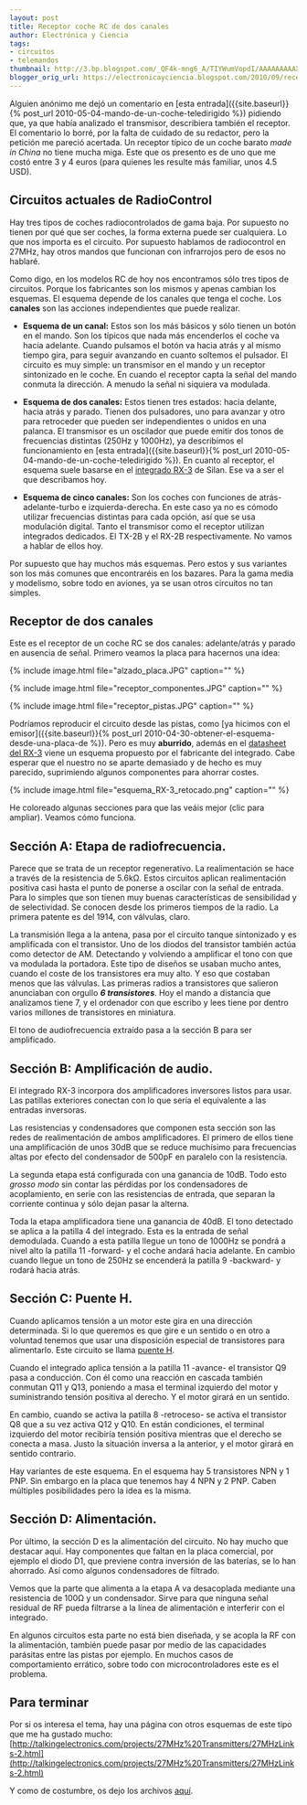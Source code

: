 ```yaml
---
layout: post
title: Receptor coche RC de dos canales
author: Electrónica y Ciencia
tags:
- circuitos
- telemandos
thumbnail: http://3.bp.blogspot.com/_QF4k-mng6_A/TIYWumVopdI/AAAAAAAAAXk/IcWXbIB6lTs/s72-c/alzado_placa.JPG
blogger_orig_url: https://electronicayciencia.blogspot.com/2010/09/receptor-coche-rc-de-dos-canales.html
---
```


Alguien anónimo me dejó un comentario en [esta entrada]({{site.baseurl}}{% post_url 2010-05-04-mando-de-un-coche-teledirigido %}) pidiendo que, ya que había analizado el transmisor, describiera también el receptor. El comentario lo borré, por la falta de cuidado de su redactor, pero la petición me pareció acertada. Un receptor típico de un coche barato *made in China* no tiene mucha miga. Este que os presento es de uno que me costó entre 3 y 4 euros (para quienes les resulte más familiar, unos 4.5 USD).

## Circuitos actuales de RadioControl

Hay tres tipos de coches radiocontrolados de gama baja. Por supuesto no tienen por qué que ser coches, la forma externa puede ser cualquiera. Lo que nos importa es el circuito. Por supuesto hablamos de radiocontrol en 27MHz, hay otros mandos que funcionan con infrarrojos pero de esos no hablaré.

Como digo, en los modelos RC de hoy nos encontramos sólo tres tipos de circuitos. Porque los fabricantes son los mismos y apenas cambian los esquemas. El esquema depende de los canales que tenga el coche. Los **canales** son las acciones independientes que puede realizar.

- **Esquema de un canal:** Estos son los más básicos y sólo tienen un botón en el mando. Son los típicos que nada más encenderlos el coche va hacia adelante. Cuando pulsamos el botón va hacia atrás y al mismo tiempo gira, para seguir avanzando en cuanto soltemos el pulsador. El circuito es muy simple: un transmisor en el mando y un receptor sintonizado en le coche. En cuando el receptor capta la señal del mando conmuta la dirección. A menudo la señal ni siquiera va modulada.<br>

- **Esquema de dos canales:** Estos tienen tres estados: hacia delante, hacia atrás y parado. Tienen dos pulsadores, uno para avanzar y otro para retroceder que pueden ser independientes o unidos en una palanca. El transmisor es un oscilador que puede emitir dos tonos de frecuencias distintas (250Hz y 1000Hz), ya describimos el funcionamiento en [esta entrada]({{site.baseurl}}{% post_url 2010-05-04-mando-de-un-coche-teledirigido %}). En cuanto al receptor, el esquema suele basarse en el <a href="http://www.alldatasheet.com/datasheet-pdf/pdf/156482/SILAN/RX-3.html">integrado RX-3</a> de Silan. Ese va a ser el que describamos hoy.

- **Esquema de cinco canales:** Son los coches con funciones de atrás-adelante-turbo e izquierda-derecha. En este caso ya no es cómodo utilizar frecuencias distintas para cada opción, así que se usa modulación digital. Tanto el transmisor como el receptor utilizan integrados dedicados. El TX-2B y el RX-2B respectivamente. No vamos a hablar de ellos hoy.

Por supuesto que hay muchos más esquemas. Pero estos y sus variantes son los más comunes que encontraréis en los bazares. Para la gama media y modelismo, sobre todo en aviones, ya se usan otros circuitos no tan simples.

## Receptor de dos canales

Este es el receptor de un coche RC se dos canales: adelante/atrás y parado en ausencia de señal. Primero veamos la placa para hacernos una idea:

{% include image.html file="alzado_placa.JPG" caption="" %}

{% include image.html file="receptor_componentes.JPG" caption="" %}

{% include image.html file="receptor_pistas.JPG" caption="" %}

Podríamos reproducir el circuito desde las pistas, como [ya hicimos con el emisor]({{site.baseurl}}{% post_url 2010-04-30-obtener-el-esquema-desde-una-placa-de %}). Pero es muy **aburrido**, además en el [datasheet del RX-3](http://www.alldatasheet.com/datasheet-pdf/pdf/156482/SILAN/RX-3.html) viene un esquema propuesto por el fabricante del integrado. Cabe esperar que el nuestro no se aparte demasiado y de hecho es muy parecido, suprimiendo algunos componentes para ahorrar costes.

{% include image.html file="esquema_RX-3_retocado.png" caption="" %}

He coloreado algunas secciones para que las veáis mejor (clic para ampliar). Veamos cómo funciona.

## Sección A: Etapa de radiofrecuencia.

Parece que se trata de un receptor regenerativo. La realimentación se hace a través de la resistencia de 5.6kΩ. Estos circuitos aplican realimentación positiva casi hasta el punto de ponerse a oscilar con la señal de entrada. Para lo simples que son tienen muy buenas características de sensibilidad y de selectividad. Se conocen desde los primeros tiempos de la radio. La primera patente es del 1914, con válvulas, claro.

La transmisión llega a la antena, pasa por el circuito tanque sintonizado y es amplificada con el transistor. Uno de los diodos del transistor también actúa como detector de AM. Detectando y volviendo a amplificar el tono con que va modulada la portadora. Este tipo de diseños se usaban mucho antes, cuando el coste de los transistores era muy alto. Y eso que costaban menos que las válvulas. Las primeras radios a transistores que salieron anunciaban con orgullo ***6 transistores***. Hoy el mando a distancia que analizamos tiene 7, y el ordenador con que escribo y lees tiene por dentro varios millones de transistores en miniatura.

El tono de audiofrecuencia extraído pasa a la sección B para ser amplificado.

## Sección B: Amplificación de audio.

El integrado RX-3 incorpora dos amplificadores inversores listos para usar. Las patillas exteriores conectan con lo que sería el equivalente a las entradas inversoras.

Las resistencias y condensadores que componen esta sección son las redes de realimentación de ambos amplificadores. El primero de ellos tiene una amplificación de unos 30dB que se reduce muchísimo para frecuencias altas por efecto del condensador de 500pF en paralelo con la resistencia.

La segunda etapa está configurada con una ganancia de 10dB. Todo esto *grosso modo* sin contar las pérdidas por los condensadores de acoplamiento, en serie con las resistencias de entrada, que separan la corriente continua y sólo dejan pasar la alterna.

Toda la etapa amplificadora tiene una ganancia de 40dB. El tono detectado se aplica a la patilla 4 del integrado. Esta es la entrada de señal demodulada. Cuando a esta patilla llegue un tono de 1000Hz se pondrá a nivel alto la patilla 11 -forward- y el coche andará hacia adelante. En cambio cuando llegue un tono de 250Hz se encenderá la patilla 9 -backward- y rodará hacia atrás.

## Sección C: Puente H.

Cuando aplicamos tensión a un motor este gira en una dirección determinada. Si lo que queremos es que gire e un sentido o en otro a voluntad tenemos que usar una disposición especial de transistores para alimentarlo. Este circuito se llama [puente H](http://es.wikipedia.org/wiki/Puente_H_%28electr%C3%B3nica%29).

Cuando el integrado aplica tensión a la patilla 11 -avance- el transistor Q9 pasa a conducción. Con él como una reacción en cascada también conmutan Q11 y Q13, poniendo a masa el terminal izquierdo del motor y suministrando tensión positiva al derecho. Y el motor girará en un sentido.

En cambio, cuando se activa la patilla 8 -retroceso- se activa el transistor Q8 que a su vez activa Q12 y Q10. En están condiciones, el terminal izquierdo del motor recibiría tensión positiva mientras que el derecho se conecta a masa. Justo la situación inversa a la anterior, y el motor girará en sentido contrario.

Hay variantes de este esquema. En el esquema hay 5 transistores NPN y 1 PNP. Sin embargo en la placa que tenemos hay 4 NPN y 2 PNP. Caben múltiples posibilidades pero la idea es la misma.

## Sección D: Alimentación.

Por último, la sección D es la alimentación del circuito. No hay mucho que destacar aquí. Hay componentes que faltan en la placa comercial, por ejemplo el diodo D1, que previene contra inversión de las baterías, se lo han ahorrado. Así como algunos condensadores de filtrado.

Vemos que la parte que alimenta a la etapa A va desacoplada mediante una resistencia de 100Ω y un condensador. Sirve para que ninguna señal residual de RF pueda filtrarse a la línea de alimentación e interferir con el integrado.

En algunos circuitos esta parte no está bien diseñada, y se acopla la RF con la alimentación, también puede pasar por medio de las capacidades parásitas entre las pistas por ejemplo. En muchos casos de comportamiento errático, sobre todo con microcontroladores este es el problema.

## Para terminar

Por si os interesa el tema, hay una página con otros esquemas de este tipo que me ha gustado mucho: [http://talkingelectronics.com/projects/27MHz%20Transmitters/27MHzLinks-2.html](http://talkingelectronics.com/projects/27MHz%20Transmitters/27MHzLinks-2.html)

Y como de costumbre, os dejo los archivos [aquí](https://sites.google.com/site/electronicayciencia/ReceptorRC_RX-3.rar).

